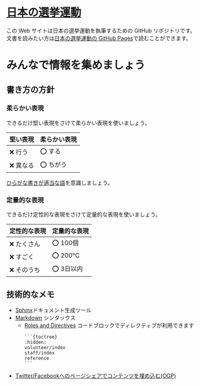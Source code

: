 # [日本の選挙運動](https://politic-partner.github.io/election-campaign/)
この Web サイトは日本の選挙運動を執筆するための GitHub リポジトリです。
文書を読みたい方は[日本の選挙運動の GitHub Pages](https://politic-partner.github.io/election-campaign/)で読むことができます。

# みんなで情報を集めましょう

## 書き方の方針

### 柔らかい表現
できるだけ堅い表現をさけて柔らかい表現を使いましょう。

| 堅い表現 | 柔らかい表現 | 
| ------- | ---------- |
| ❌️ 行う | ⭕️ する |
| ❌️ 異なる | ⭕️ ちがう |

[ひらがな書きが適当な語](http://www.yamanouchi-yri.com/yrihp/techwrt-2-4s/t-2-4s03a.htm)を意識しましょう。

### 定量的な表現
できるだけ定性的な表現をさけて定量的な表現を使いましょう。

| 定性的な表現 | 定量的な表現 | 
| ------- | ---------- |
| ❌️ たくさん | ⭕️ 100個 |
| ❌️ すごく | ⭕️ 200℃ |
| ❌️ そのうち | ⭕️ 3日以内 |

## 技術的なメモ
- [Sphinx](https://www.sphinx-doc.org/ja/master/index.html)ドキュメント生成ツール
- [Markdown](https://myst-parser.readthedocs.io/en/latest/syntax/optional.html) シンタックス
  - [Roles and Directives](https://myst-parser.readthedocs.io/en/latest/syntax/roles-and-directives.html) コードブロックでディレクティブが利用できます
    ````
    ```{toctree}
    :hidden:
    volunteer/index
    staff/index
    reference
    ```
    ````
- [Twitter/Facebookへのページシェアでコンテンツを埋め込む(OGP)](https://sphinx-users.jp/cookbook/ogp/index.html)

